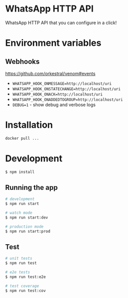 # WhatsApp HTTP API
WhatsApp HTTP API that you can configure in a click!

# Environment variables
## Webhooks
https://github.com/orkestral/venom#events
- `WHATSAPP_HOOK_ONMESSAGE=http://localhost/uri`
- `WHATSAPP_HOOK_ONSTATECHANGE=http://localhost/uri`
- `WHATSAPP_HOOK_ONACK=http://localhost/uri`
- `WHATSAPP_HOOK_ONADDEDTOGROUP=http://localhost/uri`
- `DEBUG=1` - show debug and verbose logs

# Installation
```bash
docker pull ...
```

# Development

```bash
$ npm install
```

## Running the app

```bash
# development
$ npm run start

# watch mode
$ npm run start:dev

# production mode
$ npm run start:prod
```

## Test

```bash
# unit tests
$ npm run test

# e2e tests
$ npm run test:e2e

# test coverage
$ npm run test:cov
```
